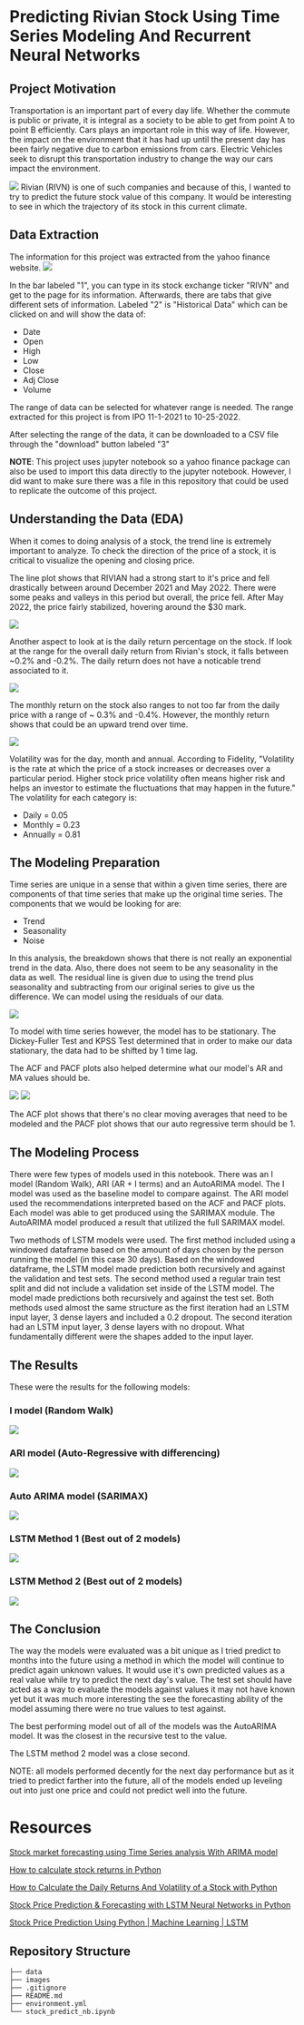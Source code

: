 # Predicting Rivian Stock Using Time Series Modeling And Recurrent Neural Networks
## Project Motivation
Transportation is an important part of every day life. Whether the commute is public or private, it is integral as a society to be able to get from point A to point B efficiently. Cars plays an important role in this way of life. However, the impact on the environment that it has had up until the present day has been fairly negative due to carbon emissions from cars. Electric Vehicles seek to disrupt this transportation industry to change the way our cars impact the environment. 

![](images/riv_image.jpg)
Rivian (RIVN) is one of such companies and because of this, I wanted to try to predict the future stock value of this company. It would be interesting to see in which the trajectory of its stock in this current climate.

## Data Extraction
The information for this project was extracted from the yahoo finance website.
![](images/riv_info.png)

In the bar labeled "1", you can type in its stock exchange ticker "RIVN" and get to the page for its information. Afterwards, there are tabs that give different sets of information. Labeled "2" is "Historical Data" which can be clicked on and will show the data of:

* Date
* Open
* High
* Low
* Close 
* Adj Close
* Volume

The range of data can be selected for whatever range is needed. The range extracted for this project is from IPO 11-1-2021 to 10-25-2022. 

After selecting the range of the data, it can be downloaded to a CSV file through the "download" button labeled "3"

<b>NOTE</b>: This project uses jupyter notebook so a yahoo finance package can also be used to import this data directly to the jupyter notebook. However, I did want to make sure there was a file in this repository that could be used to replicate the outcome of this project.

## Understanding the Data (EDA)
When it comes to doing analysis of a stock, the trend line is extremely important to analyze. To check the direction of the price of a stock, it is critical to visualize the opening and closing price.

The line plot shows that RIVIAN had a strong start to it's price and fell drastically between around December 2021 and May 2022. There were some peaks and valleys in this period but overall, the price fell. After May 2022, the price fairly stabilized, hovering around the $30 mark.

![](images/riv_line.png)



Another aspect to look at is the daily return percentage on the stock. 
If look at the range for the overall daily return from Rivian's stock, it falls between ~0.2% and -0.2%. The daily return does not have a noticable trend associated to it.

![](images/riv_daily_ret.png)

The monthly return on the stock also ranges to not too far from the daily price with a range of ~ 0.3% and -0.4%. However, the monthly return shows that could be an upward trend over time.

![](images/riv_month_return.png)

Volatility was for the day, month and annual. According to Fidelity, "Volatility is the rate at which the price of a stock increases or decreases over a particular period. Higher stock price volatility often means higher risk and helps an investor to estimate the fluctuations that may happen in the future." The volatility for each category is:
* Daily = 0.05
* Monthly = 0.23
* Annually = 0.81                            


## The Modeling Preparation
Time series are unique in a sense that within a given time series, there are components of that time series that make up the original time series. The components that we would be looking for are:
* Trend
* Seasonality
* Noise

In this analysis, the breakdown shows that there is not really an exponential trend in the data. Also, there does not seem to be any seasonality in the data as well. The residual line is given due to using the trend plus seasonality and subtracting from our original series to give us the difference. We can model using the residuals of our data.

![](images/decomp.png)

To model with time series however, the model has to be stationary. The Dickey-Fuller Test and KPSS Test determined that in order to make our data stationary, the data had to be shifted by 1 time lag. 

The ACF and PACF plots also helped determine what our model's AR and MA values should be.

![](images/acf_plot.png)
![](images/pacf_plot.png)

The ACF plot shows that there's no clear moving averages that need to be modeled and the PACF plot shows that our auto regressive term should be 1.

## The Modeling Process
There were few types of models used in this notebook. There was an I model (Random Walk), ARI (AR + I terms) and an AutoARIMA model. The I model was used as the baseline model to compare against. The ARI model used the recommendations interpreted based on the ACF and PACF plots. Each model was able to get produced using the SARIMAX module. The AutoARIMA model produced a result that utilized the full SARIMAX model.

Two methods of LSTM models were used. The first method included using a windowed dataframe based on the amount of days chosen by the person running the model (in this case 30 days). Based on the windowed dataframe, the LSTM model made prediction both recursively and against the validation and test sets. The second method used a regular train test split and did not include a validation set inside of the LSTM model. The model made predictions both recursively and against the test set. Both methods used almost the same structure as the first iteration had an LSTM input layer, 3 dense layers and included a 0.2 dropout. The second iteration had an LSTM input layer, 3 dense layers with no dropout. What fundamentally different were the shapes added to the input layer.
## The Results
These were the results for the following models:

### <b>I model (Random Walk)</b>
![](images/i.png)


### <b>ARI model (Auto-Regressive with differencing)</b>
![](images/ari.png)

### <b>Auto ARIMA model (SARIMAX)</b>
![](images/autoarima.png)

### <b>LSTM Method 1 (Best out of 2 models)</b>
![](images/lstm1.png)

### <b>LSTM Method 2 (Best out of 2 models)</b>
![](images/lstm2.png)


## The Conclusion

The way the models were evaluated was a bit unique as I tried predict to months into the future using a method in which the model will continue to predict again unknown values. It would use it's own predicted values as a real value while try to predict the next day's value. The test set should have acted as a way to evaluate the models against values it may not have known yet but it was much more interesting the see the forecasting ability of the model assuming there were no true values to test against.

The best performing model out of all of the models was the AutoARIMA model. It was the closest in the recursive test to the value.

The LSTM method 2 model was a close second.

 NOTE: all models performed decently for the next day performance but as it tried to predict farther into the future, all of the models ended up leveling out into just one price and could not predict well into the future.

# Resources
[Stock market forecasting using Time Series analysis With ARIMA model](https://www.analyticsvidhya.com/blog/2021/07/stock-market-forecasting-using-time-series-analysis-with-arima-model/)

[How to calculate stock returns in Python](https://www.codingfinance.com/post/2018-04-03-calc-returns-py/)

[How to Calculate the Daily Returns And Volatility of a Stock with Python](https://blog.devgenius.io/how-to-calculate-the-daily-returns-and-volatility-of-a-stock-with-python-d4e1de53e53b)

[Stock Price Prediction & Forecasting with LSTM Neural Networks in Python](https://www.youtube.com/watch?v=CbTU92pbDKw&list=WL&index=2)

[Stock Price Prediction Using Python | Machine Learning | LSTM](https://www.youtube.com/watch?v=mEx8XOYsjXo)

## Repository Structure

```
├── data
├── images
├── .gitignore
├── README.md
├── environment.yml
└── stock_predict_nb.ipynb
```